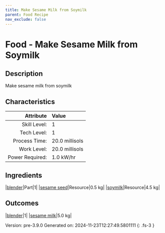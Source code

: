 ```yaml
---
title: Make Sesame Milk from Soymilk
parent: Food Recipe
nav_exclude: false
---
```

# Food - Make Sesame Milk from Soymilk

## Description
 Make sesame milk from soymilk 

## Characteristics

| Attribute      | Value |
|--------:|:------|
|Skill Level:|1|
|Tech Level:|1|
|Process Time:|20.0 millisols|
|Work Level:|20.0 millisols|
|Power Required:|1.0 kW/hr|

## Ingredients

|[blender](../part/blender.html)|Part|1|
|[sesame seed](../resource/sesame-seed.html)|Resource|0.5 kg|
|[soymilk](../resource/soymilk.html)|Resource|4.5 kg|

## Outcomes

|[blender](../part/blender.html)|1|
|[sesame milk](../resource/sesame-milk.html)|5.0 kg|


Version: pre-3.9.0 Generated on: 2024-11-23T12:27:49.5801111
{: .fs-3 }

